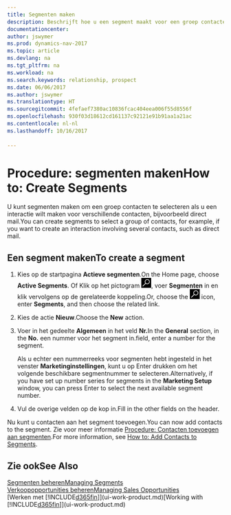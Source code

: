 ```yaml
---
title: Segmenten maken
description: Beschrijft hoe u een segment maakt voor een groep contacten in Dynamics NAV, bijvoorbeeld om verschillende contacten een direct mail te sturen.
documentationcenter: 
author: jswymer
ms.prod: dynamics-nav-2017
ms.topic: article
ms.devlang: na
ms.tgt_pltfrm: na
ms.workload: na
ms.search.keywords: relationship, prospect
ms.date: 06/06/2017
ms.author: jswymer
ms.translationtype: HT
ms.sourcegitcommit: 4fefaef7380ac10836fcac404eea006f55d8556f
ms.openlocfilehash: 930f03d18612cd161137c92121e91b91aa1a21ac
ms.contentlocale: nl-nl
ms.lasthandoff: 10/16/2017

---
```

# <a name="how-to-create-segments"></a><span data-ttu-id="83348-103">Procedure: segmenten maken</span><span class="sxs-lookup"><span data-stu-id="83348-103">How to: Create Segments</span></span>
<span data-ttu-id="83348-104">U kunt segmenten maken om een groep contacten te selecteren als u een interactie wilt maken voor verschillende contacten, bijvoorbeeld direct mail.</span><span class="sxs-lookup"><span data-stu-id="83348-104">You can create segments to select a group of contacts, for example, if you want to create an interaction involving several contacts, such as direct mail.</span></span>

## <a name="to-create-a-segment"></a><span data-ttu-id="83348-105">Een segment maken</span><span class="sxs-lookup"><span data-stu-id="83348-105">To create a segment</span></span>
1. <span data-ttu-id="83348-106">Kies op de startpagina **Actieve segmenten**.</span><span class="sxs-lookup"><span data-stu-id="83348-106">On the Home page, choose **Active Segments**.</span></span> <span data-ttu-id="83348-107">Of Klik op het pictogram ![Zoeken naar pagina of rapport](media/ui-search/search_small.png "pictogram Zoeken naar pagina of rapport"), voer **Segmenten** in en klik vervolgens op de gerelateerde koppeling.</span><span class="sxs-lookup"><span data-stu-id="83348-107">Or, choose the ![Search for Page or Report](media/ui-search/search_small.png "Search for Page or Report icon") icon, enter **Segments**, and then choose the related link.</span></span>
2. <span data-ttu-id="83348-108">Kies de actie **Nieuw**.</span><span class="sxs-lookup"><span data-stu-id="83348-108">Choose the **New** action.</span></span>
3. <span data-ttu-id="83348-109">Voer in het gedeelte **Algemeen** in het veld **Nr.**</span><span class="sxs-lookup"><span data-stu-id="83348-109">In the **General** section, in the **No.**</span></span> <span data-ttu-id="83348-110">een nummer voor het segment in.</span><span class="sxs-lookup"><span data-stu-id="83348-110">field, enter a number for the segment.</span></span>

    <span data-ttu-id="83348-111">Als u echter een nummerreeks voor segmenten hebt ingesteld in het venster **Marketinginstellingen**, kunt u op Enter drukken om het volgende beschikbare segmentnummer te selecteren.</span><span class="sxs-lookup"><span data-stu-id="83348-111">Alternatively, if you have set up number series for segments in the **Marketing Setup** window, you can press Enter to select the next available segment number.</span></span>
4. <span data-ttu-id="83348-112">Vul de overige velden op de kop in.</span><span class="sxs-lookup"><span data-stu-id="83348-112">Fill in the other fields on the header.</span></span>

<span data-ttu-id="83348-113">Nu kunt u contacten aan het segment toevoegen.</span><span class="sxs-lookup"><span data-stu-id="83348-113">You can now add contacts to the segment.</span></span> <span data-ttu-id="83348-114">Zie voor meer informatie [Procedure: Contacten toevoegen aan segmenten](marketing-add-contact-segment.md).</span><span class="sxs-lookup"><span data-stu-id="83348-114">For more information, see [How to: Add Contacts to Segments](marketing-add-contact-segment.md).</span></span>

## <a name="see-also"></a><span data-ttu-id="83348-115">Zie ook</span><span class="sxs-lookup"><span data-stu-id="83348-115">See Also</span></span>
[<span data-ttu-id="83348-116">Segmenten beheren</span><span class="sxs-lookup"><span data-stu-id="83348-116">Managing Segments</span></span>](marketing-segments.md)  
[<span data-ttu-id="83348-117">Verkoopopportunities beheren</span><span class="sxs-lookup"><span data-stu-id="83348-117">Managing Sales Opportunities</span></span>](marketing-manage-sales-opportunities.md)  
<span data-ttu-id="83348-118">[Werken met [!INCLUDE[d365fin](includes/d365fin_md.md)]](ui-work-product.md)</span><span class="sxs-lookup"><span data-stu-id="83348-118">[Working with [!INCLUDE[d365fin](includes/d365fin_md.md)]](ui-work-product.md)</span></span>  

